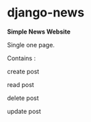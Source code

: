 # django-news

**Simple News Website**

Single one page. 

Contains :

  create post
  
  read post
  
  delete post
  
  update post
